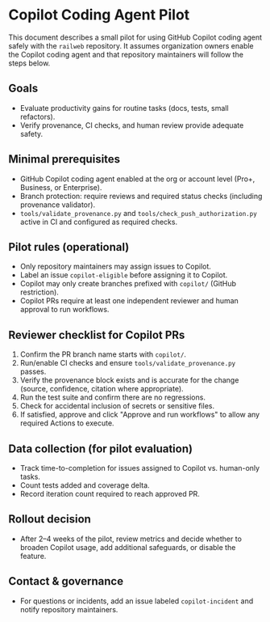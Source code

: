 # Copilot Coding Agent Pilot


This document describes a small pilot for using GitHub Copilot coding agent safely with the `railweb` repository. It assumes organization owners enable the Copilot coding agent and that repository maintainers will follow the steps below.

## Goals

- Evaluate productivity gains for routine tasks (docs, tests, small refactors).
- Verify provenance, CI checks, and human review provide adequate safety.

## Minimal prerequisites

- GitHub Copilot coding agent enabled at the org or account level (Pro+, Business, or Enterprise).
- Branch protection: require reviews and required status checks (including provenance validator).
- `tools/validate_provenance.py` and `tools/check_push_authorization.py` active in CI and configured as required checks.

## Pilot rules (operational)

- Only repository maintainers may assign issues to Copilot.
- Label an issue `copilot-eligible` before assigning it to Copilot.
- Copilot may only create branches prefixed with `copilot/` (GitHub restriction).
- Copilot PRs require at least one independent reviewer and human approval to run workflows.

## Reviewer checklist for Copilot PRs

1. Confirm the PR branch name starts with `copilot/`.
2. Run/enable CI checks and ensure `tools/validate_provenance.py` passes.
3. Verify the provenance block exists and is accurate for the change (source, confidence, citation where appropriate).
4. Run the test suite and confirm there are no regressions.
5. Check for accidental inclusion of secrets or sensitive files.
6. If satisfied, approve and click "Approve and run workflows" to allow any required Actions to execute.

## Data collection (for pilot evaluation)

- Track time-to-completion for issues assigned to Copilot vs. human-only tasks.
- Count tests added and coverage delta.
- Record iteration count required to reach approved PR.

## Rollout decision

- After 2–4 weeks of the pilot, review metrics and decide whether to broaden Copilot usage, add additional safeguards, or disable the feature.

## Contact & governance

- For questions or incidents, add an issue labeled `copilot-incident` and notify repository maintainers.
